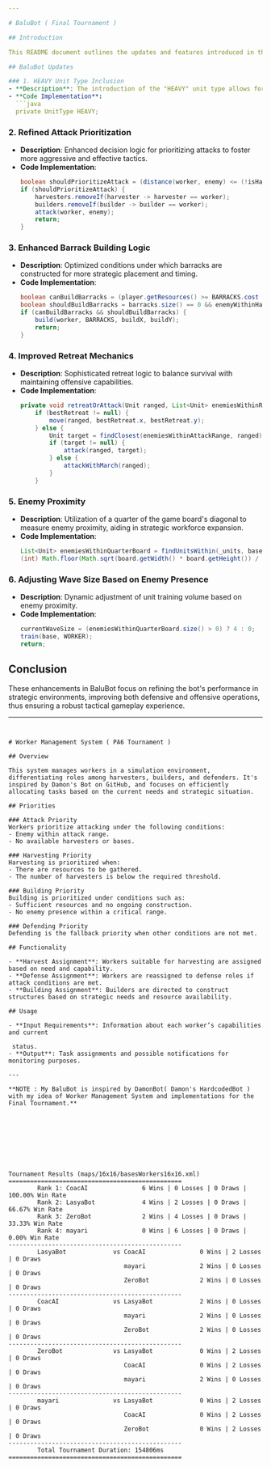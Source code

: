 ```yaml
---

# BaluBot ( Final Tournament ) 

## Introduction

This README document outlines the updates and features introduced in the latest version of BaluBot. This version emphasizes improvements in unit management, tactical decision-making, and strategic capabilities, enhancing gameplay in a competitive environment.

## BaluBot Updates

### 1. HEAVY Unit Type Inclusion
- **Description**: The introduction of the "HEAVY" unit type allows for more diverse tactical approaches.
- **Code Implementation**:
  ```java
  private UnitType HEAVY;
  ```

### 2. Refined Attack Prioritization
- **Description**: Enhanced decision logic for prioritizing attacks to foster more aggressive and effective tactics.
- **Code Implementation**:
  ```java
  boolean shouldPrioritizeAttack = (distance(worker, enemy) <= (!isHarvester ? (worker.getAttackRange() + 3) : worker.getAttackRange()) || (enemyBase == null && !isHarvester)) || base == null;
  if (shouldPrioritizeAttack) {
      harvesters.removeIf(harvester -> harvester == worker);
      builders.removeIf(builder -> builder == worker);
      attack(worker, enemy);
      return;
  }
  ```

### 3. Enhanced Barrack Building Logic
- **Description**: Optimized conditions under which barracks are constructed for more strategic placement and timing.
- **Code Implementation**:
  ```java
  boolean canBuildBarracks = (player.getResources() >= BARRACKS.cost + WORKER.cost && enemyBase != null && builders.size() == 0 && !isBarracksBuilding && harvesters.size() == harvestersNeeded && (!isHarvester || workers.size() >= 2)) || isBuilder;
  boolean shouldBuildBarracks = barracks.size() == 0 && enemyWithinHalfOfMap == null;
  if (canBuildBarracks && shouldBuildBarracks) {
      build(worker, BARRACKS, buildX, buildY);
      return;
  }
  ```

### 4. Improved Retreat Mechanics
- **Description**: Sophisticated retreat logic to balance survival with maintaining offensive capabilities.
- **Code Implementation**:
  ```java
  private void retreatOrAttack(Unit ranged, List<Unit> enemiesWithinReducedAttackRange, List<Unit> enemiesWithinAttackRange) {
      if (bestRetreat != null) {
          move(ranged, bestRetreat.x, bestRetreat.y);
      } else {
          Unit target = findClosest(enemiesWithinAttackRange, ranged);
          if (target != null) {
              attack(ranged, target);
          } else {
              attackWithMarch(ranged);
          }
      }
  ```

### 5. Enemy Proximity
- **Description**: Utilization of a quarter of the game board's diagonal to measure enemy proximity, aiding in strategic workforce expansion.
- **Code Implementation**:
  ```java
  List<Unit> enemiesWithinQuarterBoard = findUnitsWithin(_units, base,
  (int) Math.floor(Math.sqrt(board.getWidth() * board.getHeight()) / 4));
  ```

### 6. Adjusting Wave Size Based on Enemy Presence
- **Description**: Dynamic adjustment of unit training volume based on enemy proximity.
- **Code Implementation**:
  ```java
  currentWaveSize = (enemiesWithinQuarterBoard.size() > 0) ? 4 : 0;
  train(base, WORKER);
  return;
  ```

## Conclusion

These enhancements in BaluBot focus on refining the bot's performance in strategic environments, improving both defensive and offensive operations, thus ensuring a robust tactical gameplay experience.

---
```


# Worker Management System ( PA6 Tournament )

## Overview

This system manages workers in a simulation environment, differentiating roles among harvesters, builders, and defenders. It's inspired by Damon's Bot on GitHub, and focuses on efficiently allocating tasks based on the current needs and strategic situation.

## Priorities

### Attack Priority
Workers prioritize attacking under the following conditions:
- Enemy within attack range.
- No available harvesters or bases.

### Harvesting Priority
Harvesting is prioritized when:
- There are resources to be gathered.
- The number of harvesters is below the required threshold.

### Building Priority
Building is prioritized under conditions such as:
- Sufficient resources and no ongoing construction.
- No enemy presence within a critical range.

### Defending Priority
Defending is the fallback priority when other conditions are not met.

## Functionality

- **Harvest Assignment**: Workers suitable for harvesting are assigned based on need and capability.
- **Defense Assignment**: Workers are reassigned to defense roles if attack conditions are met.
- **Building Assignment**: Builders are directed to construct structures based on strategic needs and resource availability.

## Usage

- **Input Requirements**: Information about each worker’s capabilities and current

 status.
- **Output**: Task assignments and possible notifications for monitoring purposes.

---

**NOTE : My BaluBot is inspired by DamonBot( Damon's HardcodedBot ) with my idea of Worker Management System and implementations for the Final Tournament.** 









Tournament Results (maps/16x16/basesWorkers16x16.xml)
================================================
        Rank 1: CoacAI               6 Wins | 0 Losses | 0 Draws | 100.00% Win Rate
        Rank 2: LasyaBot             4 Wins | 2 Losses | 0 Draws | 66.67% Win Rate
        Rank 3: ZeroBot              2 Wins | 4 Losses | 0 Draws | 33.33% Win Rate
        Rank 4: mayari               0 Wins | 6 Losses | 0 Draws | 0.00% Win Rate
------------------------------------------------
        LasyaBot             vs CoacAI               0 Wins | 2 Losses | 0 Draws
                                mayari               2 Wins | 0 Losses | 0 Draws
                                ZeroBot              2 Wins | 0 Losses | 0 Draws
------------------------------------------------
        CoacAI               vs LasyaBot             2 Wins | 0 Losses | 0 Draws
                                mayari               2 Wins | 0 Losses | 0 Draws
                                ZeroBot              2 Wins | 0 Losses | 0 Draws
------------------------------------------------
        ZeroBot              vs LasyaBot             0 Wins | 2 Losses | 0 Draws
                                CoacAI               0 Wins | 2 Losses | 0 Draws
                                mayari               2 Wins | 0 Losses | 0 Draws
------------------------------------------------
        mayari               vs LasyaBot             0 Wins | 2 Losses | 0 Draws
                                CoacAI               0 Wins | 2 Losses | 0 Draws
                                ZeroBot              0 Wins | 2 Losses | 0 Draws
------------------------------------------------
        Total Tournament Duration: 154806ms
================================================
